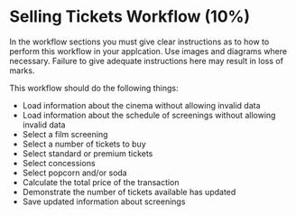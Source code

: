 # Selling Tickets Workflow (10%)

In the workflow sections you must give clear instructions as to how to perform this workflow in your applcation. Use images and diagrams where necessary. Failure to give adequate instructions here may result in loss of marks.

This workflow should do the following things:

- Load information about the cinema without allowing invalid data
- Load information about the schedule of screenings without allowing invalid data
- Select a film screening
- Select a number of tickets to buy
- Select standard or premium tickets
- Select concessions
- Select popcorn and/or soda
- Calculate the total price of the transaction
- Demonstrate the number of tickets available has updated
- Save updated information about screenings
